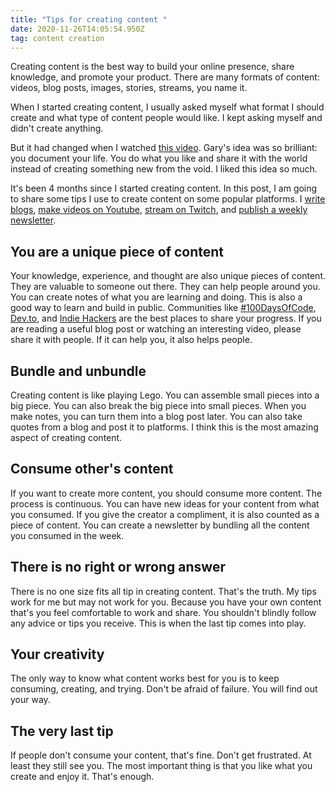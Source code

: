 ```yaml
---
title: "Tips for creating content "
date: 2020-11-26T14:05:54.950Z
tag: content creation
---
```

Creating content is the best way to build your online presence, share knowledge, and promote your product. There are many formats of content: videos, blog posts, images, stories, streams, you name it.

When I started creating content, I usually asked myself what format I should create and what type of content people would like. I kept asking myself and didn't create anything.

But it had changed when I watched [this video](https://www.youtube.com/watch?v=RVKofRN1dyI). Gary's idea was so brilliant: you document your life. You do what you like and share it with the world instead of creating something new from the void. I liked this idea so much.

It's been 4 months since I started creating content. In this post, I am going to share some tips I use to create content on some popular platforms. I [write blogs](https://phongduong.dev/blog/), [make videos on Youtube](https://www.youtube.com/channel/UCXykqt3V2-9bYXKWZRcH0rA), [stream on Twitch](https://www.twitch.tv/koogio), and [publish a weekly newsletter](http://koogio.substack.com/).

## You are a unique piece of content

Your knowledge, experience, and thought are also unique pieces of content. They are valuable to someone out there. They can help people around you. You can create notes of what you are learning and doing. This is also a good way to learn and build in public. Communities like [\#100DaysOfCode](https://twitter.com/search?q=%23100DaysofCode), [Dev.to](http://dev.to/), and [Indie Hackers](https://www.indiehackers.com/) are the best places to share your progress. If you are reading a useful blog post or watching an interesting video, please share it with people. If it can help you, it also helps people.

## Bundle and unbundle

Creating content is like playing Lego. You can assemble small pieces into a big piece. You can also break the big piece into small pieces. When you make notes, you can turn them into a blog post later. You can also take quotes from a blog and post it to platforms. I think this is the most amazing aspect of creating content.

## Consume other's content

If you want to create more content, you should consume more content. The process is continuous. You can have new ideas for your content from what you consumed. If you give the creator a compliment, it is also counted as a piece of content. You can create a newsletter by bundling all the content you consumed in the week. 

## There is no right or wrong answer

There is no one size fits all tip in creating content. That's the truth. My tips work for me but may not work for you. Because you have your own content that's you feel comfortable to work and share. You shouldn't blindly follow any advice or tips you receive. This is when the last tip comes into play. 

## Your creativity

The only way to know what content works best for you is to keep consuming, creating, and trying. Don't be afraid of failure. You will find out your way. 

## The very last tip

If people don't consume your content, that's fine. Don't get frustrated. At least they still see you. The most important thing is that you like what you create and enjoy it. That's enough.